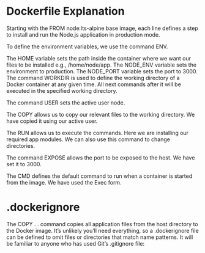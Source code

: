 # Dockerfile Explanation
Starting with the FROM node:lts-alpine base image, each line defines a step to install and run the Node.js application in production mode.

To define the environment variables, we use the command ENV.

The HOME variable sets the path inside the container where we want our files to be installed e.g., /home/node/app.
The NODE_ENV variable sets the environment to production.
The NODE_PORT variable sets the port to 3000.
The command WORKDIR is used to define the working directory of a Docker container at any given time. All next commands after it will be executed in the specified working directory.

The command USER sets the active user node.

The COPY allows us to copy our relevant files to the working directory. We have copied it using our active user.

The RUN allows us to execute the commands. Here we are installing our required app modules. We can also use this command to change directories.

The command EXPOSE allows the port to be exposed to the host. We have set it to 3000.

The CMD defines the default command to run when a container is started from the image. We have used the Exec form.

# .dockerignore
The COPY . . command copies all application files from the host directory to the Docker image. It’s unlikely you’ll need everything, so a .dockerignore file can be defined to omit files or directories that match name patterns. It will be familiar to anyone who has used Git’s .gitignore file:

